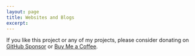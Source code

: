 ```yaml
---
layout: page
title: Websites and Blogs
excerpt: 
---
```


<div class="alert alert-success" role="alert">
  	If you like this project or any of my projects, please consider donating on <a href="https://github.com/sponsors/brandonhimpfen/" class="alert-link">GitHub Sponsor</a> or <a href="https://www.buymeacoffee.com/brandonhimpfen" class="alert-link">Buy Me a Coffee</a>.
</div>